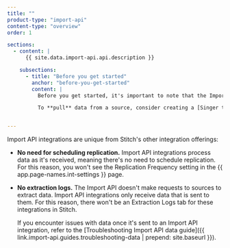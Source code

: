 ```yaml
---
title: ""
product-type: "import-api"
content-type: "overview"
order: 1

sections:
  - content: |
      {{ site.data.import-api.api.description }}

    subsections:
      - title: "Before you get started"
        anchor: "before-you-get-started"
        content: |
          Before you get started, it's important to note that the Import API cannot **extract** data from a source - it can only receive data.

          To **pull** data from a source, consider creating a [Singer tap]({{ site.singer }}){:target="new"} instead. Singer is an open source project that allows you to write and collaborate on scripts that move data between databases, web APIs, files queues, and anything else you can think of. Refer to [Singer.io]({{ site.singer }}){:target="new"} for more info and examples.


---
```

Import API integrations are unique from Stitch's other integration offerings:

- **No need for scheduling replication.** Import API integrations process data as it's received, meaning there's no need to schedule replication. For this reason, you won't see the Replication Frequency setting in the {{ app.page-names.int-settings }} page.
- **No extraction logs.** The Import API doesn't make requests to sources to extract data. Import API integrations only receive data that is sent to them. For this reason, there won't be an Extraction Logs tab for these integrations in Stitch. 

   If you encounter issues with data once it's sent to an Import API integration, refer to the [Troubleshooting Import API data guide]({{ link.import-api.guides.troubleshooting-data | prepend: site.baseurl }}).